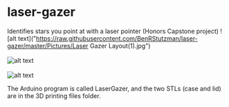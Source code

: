 # laser-gazer
Identifies stars you point at with a laser pointer (Honors Capstone project)
![alt text]("https://raw.githubusercontent.com/BenRStutzman/laser-gazer/master/Pictures/Laser Gazer Layout(1).jpg")
<br><br>
![alt text](https://raw.githubusercontent.com/BenRStutzman/laser-gazer/master/Pictures/20191120_203152.jpg)
<br><br>
![alt text](https://raw.githubusercontent.com/BenRStutzman/laser-gazer/master/Pictures/20191120_202206.jpg)


The Arduino program is called LaserGazer, and the two STLs (case and lid) are in the 3D printing files folder.
